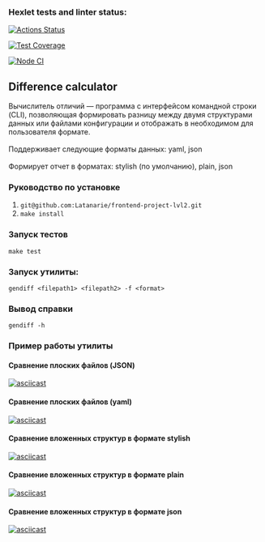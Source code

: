 ### Hexlet tests and linter status:
[![Actions Status](https://github.com/Latanarie/frontend-project-lvl2/workflows/hexlet-check/badge.svg)](https://github.com/Latanarie/frontend-project-lvl2/actions)

[![Test Coverage](https://api.codeclimate.com/v1/badges/47d2292ecd14e1e19199/test_coverage)](https://codeclimate.com/github/Latanarie/frontend-project-lvl2/test_coverage)

[![Node CI](https://github.com/Latanarie/frontend-project-lvl2/actions/workflows/github-actions.yml/badge.svg)](https://github.com/Latanarie/frontend-project-lvl2/actions/workflows/github-actions.yml)
## Difference calculator
Вычислитель отличий — программа с интерфейсом командной строки (CLI), позволяющая формировать разницу между двумя структурами данных или файлами конфигурации и отображать в необходимом для пользователя формате.\
\
Поддерживает следующие форматы данных: yaml, json\
\
Формирует отчет в форматах: stylish (по умолчанию), plain, json

### Руководство по установке
1. ```git@github.com:Latanarie/frontend-project-lvl2.git```
2. ```make install```

### Запуск тестов
```make test```

### Запуск утилиты:
```gendiff <filepath1> <filepath2> -f <format>```

### Вывод справки
```gendiff -h```

### Пример работы утилиты
#### Сравнение плоских файлов (JSON)


[![asciicast](https://asciinema.org/a/XSR0rAcx2l4pGtMlK9hAxiRXn.svg)](https://asciinema.org/a/XSR0rAcx2l4pGtMlK9hAxiRXn)

#### Сравнение плоских файлов (yaml)


[![asciicast](https://asciinema.org/a/PyetPszHjM1bQSXNm4SEMZeVC.svg)](https://asciinema.org/a/PyetPszHjM1bQSXNm4SEMZeVC)

#### Сравнение вложенных структур в формате stylish


[![asciicast](https://asciinema.org/a/BbaISCClV6B5x7e00B8mIxMFP.svg)](https://asciinema.org/a/BbaISCClV6B5x7e00B8mIxMFP)

#### Сравнение вложенных структур в формате plain


[![asciicast](https://asciinema.org/a/547xi8RHeKsyJvgWrvv75ELJH.svg)](https://asciinema.org/a/547xi8RHeKsyJvgWrvv75ELJH)

#### Сравнение вложенных структур в формате json


[![asciicast](https://asciinema.org/a/i9zaQbAUxpXMoFteYCT5Dl16Y.svg)](https://asciinema.org/a/i9zaQbAUxpXMoFteYCT5Dl16Y)